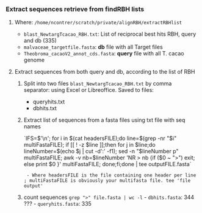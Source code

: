 ### Extract sequences retrieve from findRBH lists

1. Where: `/home/ncontrer/scratch/private/alignRBH/extractRBHlist`
 	- `blast_NewtargTcacao_RBH.txt`: List of reciprocal best hits RBH, query and db (335)
 	- `malvaceae_targetfile.fasta`: **db** file with all Target files
	- `Theobroma_cacaoV2_annot_cds.fasta`: **query** file with all T. cacao genome

2. Extract sequences from both query and db, according to the list of RBH
	1. Split into two files `blast_NewtargTcacao_RBH.txt` by comma separator: using Excel or Libreoffice. Saved to files:
		- queryhits.txt
		- dbhits.txt
	2. Extract list of sequences from a fasta files using txt file with seq names
		<p>`IFS=$'\n'; for i in $(cat headersFILE);do  line=$(grep -nr "$i" multiFastaFILE); if [[ ! -z $line ]];then for j in $line;do lineNumber=$(echo $j | cut -d':' -f1); sed -n "$lineNumber p" multiFastaFILE; awk -v nb=$lineNumber 'NR > nb {if ($0 ~ ">") exit; else print $0 }' multiFastaFILE; done;fi;done | tee outputFILE.fasta`

			- Where headersFILE is the file containing one header per line ; multiFastaFILE is obviously your multifasta file. tee 'file output'

	3. count sequences
		`grep ">" file.fasta | wc -l`
			- `dbhits.fasta`: 344 ???
			- `queryhits.fasta`: 335
		

